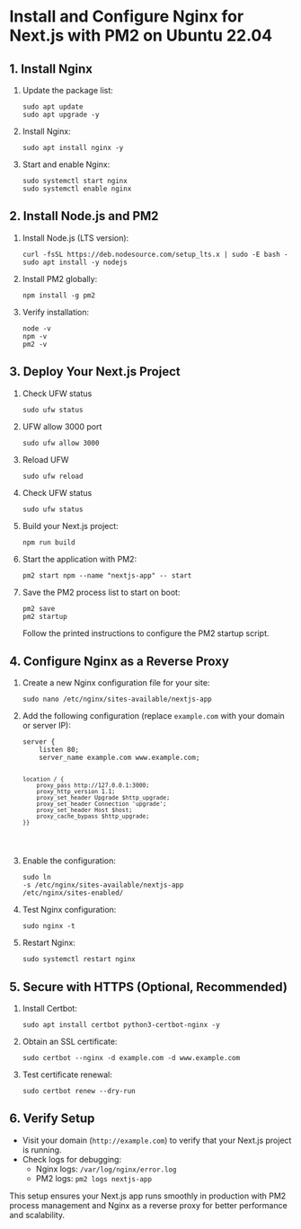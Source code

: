 <!DOCTYPE html>
<html>
<body>
  <h1>Install and Configure Nginx for Next.js with PM2 on Ubuntu 22.04</h1>

  <h2>1. Install Nginx</h2>
  <ol>
    <li>Update the package list:
      <pre><code>sudo apt update
sudo apt upgrade -y</code></pre>
    </li>
    <li>Install Nginx:
      <pre><code>sudo apt install nginx -y</code></pre>
    </li>
    <li>Start and enable Nginx:
      <pre><code>sudo systemctl start nginx
sudo systemctl enable nginx</code></pre>
    </li>
  </ol>

  <h2>2. Install Node.js and PM2</h2>
  <ol>
    <li>Install Node.js (LTS version):
      <pre><code>curl -fsSL https://deb.nodesource.com/setup_lts.x | sudo -E bash -
sudo apt install -y nodejs</code></pre>
    </li>
    <li>Install PM2 globally:
      <pre><code>npm install -g pm2</code></pre>
    </li>
    <li>Verify installation:
      <pre><code>node -v
npm -v
pm2 -v</code></pre>
    </li>
  </ol>

  <h2>3. Deploy Your Next.js Project</h2>
  <ol>
     <li> Check UFW status
      <pre><code>sudo ufw status</code></pre>
    </li>
     <li>UFW allow 3000 port
      <pre><code>sudo ufw allow 3000</code></pre>
    </li>
    <li>Reload UFW
      <pre><code>sudo ufw reload</code></pre>
    </li>
     <li> Check UFW status
      <pre><code>sudo ufw status</code></pre>
    </li>
    <li>Build your Next.js project:
      <pre><code>npm run build</code></pre>
    </li>
    <li>Start the application with PM2:
      <pre><code>pm2 start npm --name "nextjs-app" -- start</code></pre>
    </li>
    <li>Save the PM2 process list to start on boot:
      <pre><code>pm2 save
pm2 startup</code></pre>
      Follow the printed instructions to configure the PM2 startup script.
    </li>
  </ol>

  <h2>4. Configure Nginx as a Reverse Proxy</h2>
  <ol>
    <li>Create a new Nginx configuration file for your site:
      <pre><code>sudo nano /etc/nginx/sites-available/nextjs-app</code></pre>
    </li>
    <li>Add the following configuration (replace <code>example.com</code> with your domain or server IP):
      <pre><code>server {
    listen 80;
    server_name example.com www.example.com;

    location / {
        proxy_pass http://127.0.0.1:3000;
        proxy_http_version 1.1;
        proxy_set_header Upgrade $http_upgrade;
        proxy_set_header Connection 'upgrade';
        proxy_set_header Host $host;
        proxy_cache_bypass $http_upgrade;
    }}
</code></pre>
    </li>
    <li>Enable the configuration:
      <pre><code>sudo ln -s /etc/nginx/sites-available/nextjs-app /etc/nginx/sites-enabled/</code></pre>
    </li>
    <li>Test Nginx configuration:
      <pre><code>sudo nginx -t</code></pre>
    </li>
    <li>Restart Nginx:
      <pre><code>sudo systemctl restart nginx</code></pre>
    </li>
  </ol>

  <h2>5. Secure with HTTPS (Optional, Recommended)</h2>
  <ol>
    <li>Install Certbot:
      <pre><code>sudo apt install certbot python3-certbot-nginx -y</code></pre>
    </li>
    <li>Obtain an SSL certificate:
      <pre><code>sudo certbot --nginx -d example.com -d www.example.com</code></pre>
    </li>
    <li>Test certificate renewal:
      <pre><code>sudo certbot renew --dry-run</code></pre>
    </li>
  </ol>

  <h2>6. Verify Setup</h2>
  <ul>
    <li>Visit your domain (<code>http://example.com</code>) to verify that your Next.js project is running.</li>
    <li>Check logs for debugging:
      <ul>
        <li>Nginx logs: <code>/var/log/nginx/error.log</code></li>
        <li>PM2 logs: <code>pm2 logs nextjs-app</code></li>
      </ul>
    </li>
  </ul>

  <p>This setup ensures your Next.js app runs smoothly in production with PM2 process management and Nginx as a reverse proxy for better performance and scalability.</p>
</body>
</html>

